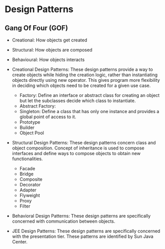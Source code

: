 # Design Patterns

## Gang Of Four (GOF)
* Creational: How objects get created
* Structural: How objects are composed
* Behavioural: How objects interacts


* Creational Design Patterns: These design patterns provide a way to create objects while hiding the creation logic, rather than instantiating objects directly using new operator. This gives program more flexibility in deciding which objects need to be created for a given use case.
    * Factory: Define an interface or abstract class for creating an object but let the subclasses decide which class to instantiate.
    * Abstract Factory:
    * Singleton: Define a class that has only one instance and provides a global point of access to it.
    * Prototype
    * Builder
    * Object Pool

* Structural Design Patterns: These design patterns concern class and object composition. Concept of inheritance is used to compose interfaces and define ways to compose objects to obtain new functionalities.
    * Facade
    * Bridge
    * Composite
    * Decorator
    * Adapter
    * Flyweight
    * Proxy
    * Filter

* Behavioral Design Patterns: These design patterns are specifically concerned with communication between objects.

* JEE Design Patterns: These design patterns are specifically concerned with the presentation tier. These patterns are identified by Sun Java Center.
